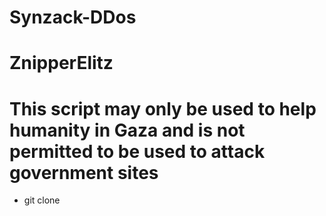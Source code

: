 # Synzack-DDos
# ZnipperElitz

# This script may only be used to help humanity in Gaza and is not permitted to be used to attack government sites

  - git clone 
